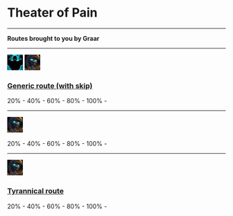 # Theater of Pain

---
**Routes brought to you by Graar**

---

![Fortified](../__media/fortified.png) ![Tyrannical](../__media/tyrannical.png)

### [Generic route (with skip)](https://raw.githubusercontent.com/holicron/Routes/main/Spires%20of%20Ascension/Spires%20of%20Ascension%20-%20Generic.txt)

20% - 
40% - 
60% - 
80% - 
100% - 

<hr>


![Tyrannical](../__media/tyrannical.png)



20% - 
40% - 
60% - 
80% - 
100% -

<hr>

![Tyrannical](../__media/tyrannical.png)

### [Tyrannical route](https://raw.githubusercontent.com/holicron/Routes/main/Spires%20of%20Ascension/Spires%20of%20Ascension%20-%20Tyrannical.txt)


20% - 
40% - 
60% - 
80% - 
100% - 